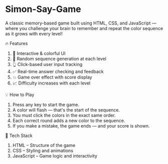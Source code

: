 # Simon-Say-Game
A classic memory-based game built using HTML, CSS, and JavaScript — where you challenge your brain to remember and repeat the color sequence as it grows with every level!

🔥 Features
1. 🎨 Interactive & colorful UI
2. 🧩 Random sequence generation at each level
3. 👆 Click-based user input tracking
4. ✅ Real-time answer checking and feedback
5. 💥 Game over effect with score display
6. 📈 Difficulty increases with each level

💡 How to Play
1. Press any key to start the game.
2. A color will flash — that's the start of the sequence.
3. You must click the colors in the exact same order.
4. Each correct round adds a new color to the sequence.
5. If you make a mistake, the game ends — and your score is shown.

🚀 Tech Stack
1. HTML – Structure of the game
2. CSS – Styling and animations
3. JavaScript – Game logic and interactivity
